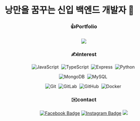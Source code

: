 # 낭만을 꿈꾸는 신입 백엔드 개발자 👋
<div align=center>
  <h3>👍Portfolio<h3>
  <a href="https://locrian-corleggy-03e.notion.site/2062397f253b4799bf36aa43eb2c5647"><img src="https://img.shields.io/badge/Porfoilo-Docs-blue"/></a>

</div>

<div align='center'>
  <h3> ✍Interest </h3>
  
![JavaScript](https://img.shields.io/badge/-JavaScript-05122A?style=flat&logo=JavaScript&color=black)&nbsp;
![TypeScript](https://img.shields.io/badge/-TypeScript-3178C6?style=flat&logo=TypeScript&color=black)&nbsp;
![Express](https://img.shields.io/badge/-Express-05122A?style=flat&logo=Express&logoColor=Express&color=black)&nbsp;
![Python](https://img.shields.io/badge/-Python-05122A?style=flat&logo=python&color=black)&nbsp;

![MongoDB](https://img.shields.io/badge/-MongoDB-47A248?style=flat&logo=MongoDB&logoColor=MongoDB&color=black)&nbsp;
![MySQL](https://img.shields.io/badge/-MySQL-4479A1?style=flat&logo=MySQL&logoColor=MySQL&color=black)&nbsp;

![Git](https://img.shields.io/badge/-Git-05122A?style=flat&logo=git&color=black)&nbsp;
![GitLab](https://img.shields.io/badge/-GitLab-FC6D26?style=flat&logo=GitLab&color=black)&nbsp;
![GitHub](https://img.shields.io/badge/-GitHub-05122A?style=flat&logo=github&color=black)&nbsp;
![Docker](https://img.shields.io/badge/-Docker-2496ED?style=flat&logo=Docker&color=black)&nbsp;

<div align=center>
 <h3>✉️contact</h3>
  
[![Facebook Badge](https://img.shields.io/badge/-Facebook-1877f2?style=flat-square&logo=facebook&logoColor=white&link=https://www.facebook.com/profile.php?id=100005291171984)](https://www.facebook.com/profile.php?id=100005291171984)
[![Instagram Badge](https://img.shields.io/badge/-Instagram-dd2a7b?style=flat-square&logo=instagram&logoColor=white&link=https://www.instagram.com/data.scientist/)](https://www.instagram.com/imbel9830/)
  <a href="mailto:imbel9830@gmail.com"><img src="https://img.shields.io/badge/Gmail-d14836?style=flat-square&logo=Gmail&logoColor=white&link=imbel9830@gmail.com"/></a>

</div>
